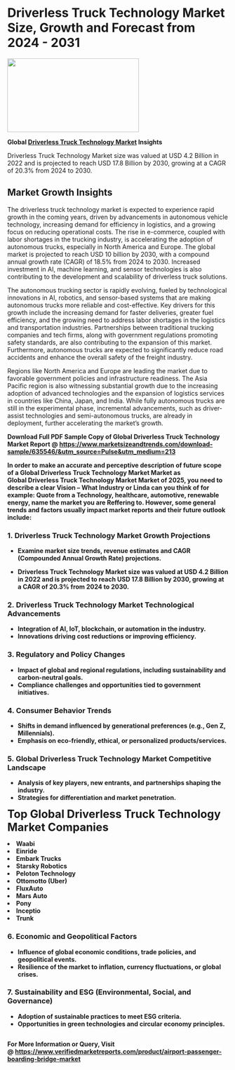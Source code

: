 <H1>Driverless Truck Technology Market Size, Growth and Forecast from 2024 - 2031</H1><img class="aligncenter size-medium wp-image-584254" src="https://thirdeyenews.in/wp-content/uploads/2024/09/Global-Market-Research-300x168.jpeg" alt="" width="300" height="168" /><p><strong>Global&nbsp;<a href="https://www.marketsizeandtrends.com/download-sample/635546/&amp;utm_source=Pulse&amp;utm_medium=213">Driverless Truck Technology Market</a> Insights</strong></p><p>Driverless Truck Technology Market size was valued at USD 4.2 Billion in 2022 and is projected to reach USD 17.8 Billion by 2030, growing at a CAGR of 20.3% from 2024 to 2030.</p><p><h2>Market Growth Insights</h2> <p>The driverless truck technology market is expected to experience rapid growth in the coming years, driven by advancements in autonomous vehicle technology, increasing demand for efficiency in logistics, and a growing focus on reducing operational costs. The rise in e-commerce, coupled with labor shortages in the trucking industry, is accelerating the adoption of autonomous trucks, especially in North America and Europe. The global market is projected to reach USD 10 billion by 2030, with a compound annual growth rate (CAGR) of 18.5% from 2024 to 2030. Increased investment in AI, machine learning, and sensor technologies is also contributing to the development and scalability of driverless truck solutions.</p> <p><strong></strong></p> <p>The autonomous trucking sector is rapidly evolving, fueled by technological innovations in AI, robotics, and sensor-based systems that are making autonomous trucks more reliable and cost-effective. Key drivers for this growth include the increasing demand for faster deliveries, greater fuel efficiency, and the growing need to address labor shortages in the logistics and transportation industries. Partnerships between traditional trucking companies and tech firms, along with government regulations promoting safety standards, are also contributing to the expansion of this market. Furthermore, autonomous trucks are expected to significantly reduce road accidents and enhance the overall safety of the freight industry.</p> <p>Regions like North America and Europe are leading the market due to favorable government policies and infrastructure readiness. The Asia Pacific region is also witnessing substantial growth due to the increasing adoption of advanced technologies and the expansion of logistics services in countries like China, Japan, and India. While fully autonomous trucks are still in the experimental phase, incremental advancements, such as driver-assist technologies and semi-autonomous trucks, are already in deployment, further accelerating the market’s growth.</p> <p><strong></p><p><span class=""><strong>Download Full PDF Sample Copy of Global Driverless Truck Technology Market Report</strong> @ <a href="https://www.marketsizeandtrends.com/download-sample/635546/&amp;utm_source=Pulse&amp;utm_medium=213" target="_blank">https://www.marketsizeandtrends.com/download-sample/635546/&amp;utm_source=Pulse&amp;utm_medium=213</a></span></p><p>In order to make an accurate and perceptive description of future scope of a Global&nbsp;Driverless Truck Technology Market Market as Global&nbsp;Driverless Truck Technology Market Market of 2025, you need to describe a clear Vision &ndash; What Industry or Linda can you think of for example: Quote from a Technology, healthcare, automotive, renewable energy, name the market you are Reffering to. However, some general trends and factors usually impact market reports and their future outlook include:</p><h3>1.&nbsp;<strong>Driverless Truck Technology Market Growth Projections</strong></h3><ul><li>Examine market size trends, revenue estimates and CAGR (Compounded Annual Growth Rate) projections.</li><li><p>Driverless Truck Technology Market size was valued at USD 4.2 Billion in 2022 and is projected to reach USD 17.8 Billion by 2030, growing at a CAGR of 20.3% from 2024 to 2030.</p></li></ul><h3>2.&nbsp;<strong>Driverless Truck Technology Market Technological Advancements</strong></h3><ul><li>Integration of AI, IoT, blockchain, or automation in the industry.</li><li>Innovations driving cost reductions or improving efficiency.</li></ul><h3>3.&nbsp;<strong>Regulatory and Policy Changes</strong></h3><ul><li>Impact of global and regional regulations, including sustainability and carbon-neutral goals.</li><li>Compliance challenges and opportunities tied to government initiatives.</li></ul><h3>4.&nbsp;<strong>Consumer Behavior Trends</strong></h3><ul><li>Shifts in demand influenced by generational preferences (e.g., Gen Z, Millennials).</li><li>Emphasis on eco-friendly, ethical, or personalized products/services.</li></ul><h3>5.&nbsp;<strong>Global Driverless Truck Technology Market Competitive Landscape</strong></h3><ul><li>Analysis of key players, new entrants, and partnerships shaping the industry.</li><li>Strategies for differentiation and market penetration.</li></ul><p data-pm-slice="1 1 []"><span style="color: inherit; font-family: inherit; font-size: 25px;">Top Global Driverless Truck Technology Market Companies</span></p><div class="" data-test-id=""><p><li>Waabi</li><li> Einride</li><li> Embark Trucks</li><li> Starsky Robotics</li><li> Peloton Technology</li><li> Ottomotto (Uber)</li><li> FluxAuto</li><li> Mars Auto</li><li> Pony</li><li> Inceptio</li><li> Trunk</li></p></div><h3>6.&nbsp;<strong>Economic and Geopolitical Factors</strong></h3><ul><li>Influence of global economic conditions, trade policies, and geopolitical events.</li><li>Resilience of the market to inflation, currency fluctuations, or global crises.</li></ul><h3>7.&nbsp;<strong>Sustainability and ESG (Environmental, Social, and Governance)</strong></h3><ul><li>Adoption of sustainable practices to meet ESG criteria.</li><li>Opportunities in green technologies and circular economy principles.</li></ul><h2><strong style="font-size: 14px;">For More Information or Query, Visit @&nbsp;</strong><a style="background-color: #ffffff; font-size: 14px;" href="https://www.marketsizeandtrends.com/report/driverless-truck-technology-market/" target="_blank">https://www.verifiedmarketreports.com/product/airport-passenger-boarding-bridge-market</a></h2>
